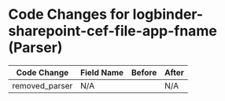 # Code Changes for logbinder-sharepoint-cef-file-app-fname (Parser)

| Code Change | Field Name | Before | After |
|-------------|------------|--------|-------|
| removed_parser | N/A |  | N/A |